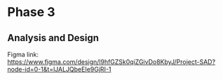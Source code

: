 # Phase 3
## Analysis and Design

Figma link: https://www.figma.com/design/l9hfGZSk0qiZGivDo8KbyJ/Project-SAD?node-id=0-1&t=lJALJQbeEIe9GjRI-1 
